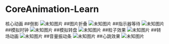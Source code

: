 # CoreAnimation-Learn
核心动画
##倒影
![未知图片](https://github.com/Rochester-Ting/Picture/blob/master/daoying.gif)
##图片折叠
![未知图片](https://github.com/Rochester-Ting/Picture/blob/master/tupianzedie.gif)
##指示器等待
![未知图片](https://github.com/Rochester-Ting/Picture/blob/master/zhishidengdaiqi.gif)
##模拟时钟
![未知图片](https://github.com/Rochester-Ting/Picture/blob/master/shizhong.gif)
##模拟转盘
![未知图片](https://github.com/Rochester-Ting/Picture/blob/master/zhuanpan.gif)
##粒子效果
![未知图片](https://github.com/Rochester-Ting/Picture/blob/master/lizi.gif)
##转场动画
![未知图片](https://github.com/Rochester-Ting/Picture/blob/master/zhuanchangdonghua.gif)
##音量振动条
![未知图片](https://github.com/Rochester-Ting/Picture/blob/master/yinliangzhendong.gif)
##心跳效果
![未知图片](https://github.com/Rochester-Ting/Picture/blob/master/zhishidengdaiqi.gif)
